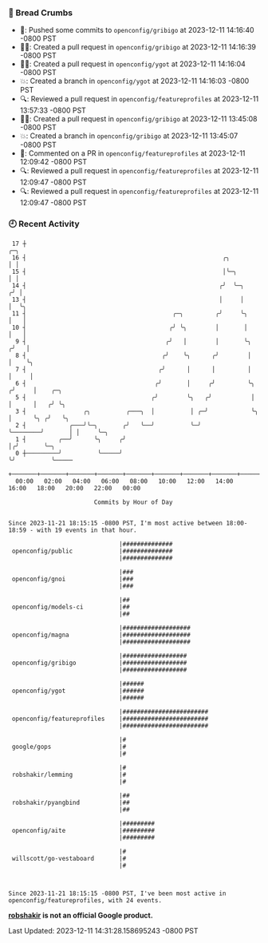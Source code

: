 ### 🍞 Bread Crumbs

 * 🚢: Pushed some commits to `openconfig/gribigo` at 2023-12-11 14:16:40 -0800 PST
 * ✍🏼: Created a pull request in `openconfig/gribigo` at 2023-12-11 14:16:39 -0800 PST
 * ✍🏼: Created a pull request in `openconfig/ygot` at 2023-12-11 14:16:04 -0800 PST
 * 💥: Created a branch in `openconfig/ygot` at 2023-12-11 14:16:03 -0800 PST
 * 🔍: Reviewed a pull request in  `openconfig/featureprofiles` at 2023-12-11 13:57:33 -0800 PST
 * ✍🏼: Created a pull request in `openconfig/gribigo` at 2023-12-11 13:45:08 -0800 PST
 * 💥: Created a branch in `openconfig/gribigo` at 2023-12-11 13:45:07 -0800 PST
 * 💬: Commented on a PR in  `openconfig/featureprofiles` at 2023-12-11 12:09:42 -0800 PST
 * 🔍: Reviewed a pull request in  `openconfig/featureprofiles` at 2023-12-11 12:09:47 -0800 PST
 * 🔍: Reviewed a pull request in  `openconfig/featureprofiles` at 2023-12-11 12:09:47 -0800 PST

### 🕘 Recent Activity
```
 17 ┼                                                                            ╭─╮
 16 ┤                                                       ╭╮                   │ │
 15 ┤                                                       │╰─╮                 │ │
 14 ┤                                                      ╭╯  ╰─╮              ╭╯ │
 13 ┤                                                      │     │              │  ╰╮
 11 ┤                                         ╭─╮         ╭╯     ╰╮             │   │
 10 ┤                                        ╭╯ ╰╮        │       │             │   │
  9 ┤                                       ╭╯   │        │       ╰╮           ╭╯   │
  8 ┤                                      ╭╯    ╰╮      ╭╯        │           │    ╰╮
  7 ┤                                     ╭╯      │      │         │           │     │
  6 ┤                                    ╭╯       │     ╭╯         ╰╮         ╭╯     │    ╭─╮
  5 ┤                                   ╭╯        ╰╮   ╭╯           │         │      │   ╭╯ ╰╮
  3 ┤                ╭╮          ╭───╮  │          │ ╭─╯            ╰╮        │      ╰╮ ╭╯   ╰╮
  2 ┤            ╭───╯╰─╮       ╭╯   ╰──╯          ╰─╯               ╰────────╯       │ │     ╰─╮
  1 ┤         ╭──╯      ╰╮     ╭╯                                                     │╭╯       ╰─╮
  0 ┼─────────╯          ╰─────╯                                                      ╰╯          ╰─────
    +───────+───────+───────+───────+───────+───────+───────+───────+───────+───────+───────+───────+────
  00:00   02:00   04:00   06:00   08:00   10:00   12:00   14:00   16:00   18:00   20:00   22:00   00:00   

						Commits by Hour of Day


Since 2023-11-21 18:15:15 -0800 PST, I'm most active between 18:00-18:59 - with 19 events in that hour.

```



```
                               |##############
 openconfig/public             |##############
                               |##############

                               |###
 openconfig/gnoi               |###
                               |###

                               |##
 openconfig/models-ci          |##
                               |##

                               |###################
 openconfig/magna              |###################
                               |###################

                               |##################
 openconfig/gribigo            |##################
                               |##################

                               |######
 openconfig/ygot               |######
                               |######

                               |########################
 openconfig/featureprofiles    |########################
                               |########################

                               |#
 google/gops                   |#
                               |#

                               |#
 robshakir/lemming             |#
                               |#

                               |##
 robshakir/pyangbind           |##
                               |##

                               |#########
 openconfig/aite               |#########
                               |#########

                               |#
 willscott/go-vestaboard       |#
                               |#



Since 2023-11-21 18:15:15 -0800 PST, I've been most active in openconfig/featureprofiles, with 24 events.

```
**[robshakir](mailto:robjs@google.com) is not an official Google product.**  


Last Updated: 2023-12-11 14:31:28.158695243 -0800 PST
